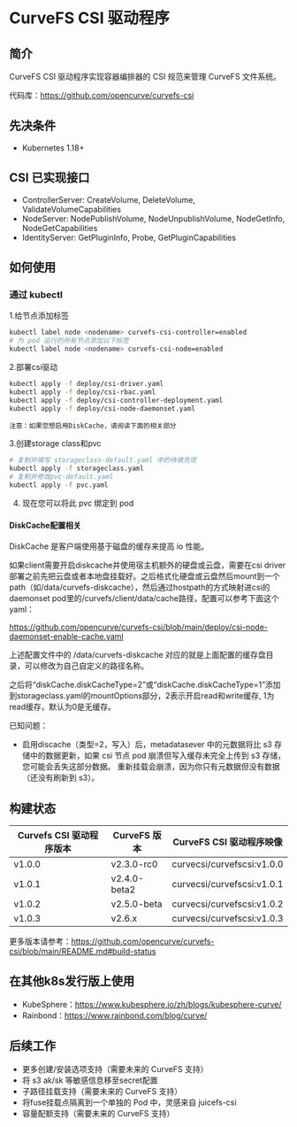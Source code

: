 # CurveFS CSI 驱动程序

## 简介

CurveFS CSI 驱动程序实现容器编排器的 CSI 规范来管理 CurveFS 文件系统。

代码库：https://github.com/opencurve/curvefs-csi


## 先决条件

- Kubernetes 1.18+

## CSI 已实现接口

- ControllerServer: CreateVolume, DeleteVolume, ValidateVolumeCapabilities
- NodeServer: NodePublishVolume, NodeUnpublishVolume, NodeGetInfo, NodeGetCapabilities
- IdentityServer: GetPluginInfo, Probe, GetPluginCapabilities

## 如何使用

### 通过 kubectl

1.给节点添加标签
   ````bash
   kubectl label node <nodename> curvefs-csi-controller=enabled
   # 为 pod 运行的所有节点添加以下标签
   kubectl label node <nodename> curvefs-csi-node=enabled
   ````
2.部署csi驱动
   ````bash
   kubectl apply -f deploy/csi-driver.yaml
   kubectl apply -f deploy/csi-rbac.yaml
   kubectl apply -f deploy/csi-controller-deployment.yaml
   kubectl apply -f deploy/csi-node-daemonset.yaml
   ````
    注意：如果您想启用DiskCache，请阅读下面的相关部分
3.创建storage class和pvc
   ````bash
   # 复制并填写 storageclass-default.yaml 中的待填充项
   kubectl apply -f storageclass.yaml
   # 复制并修改pvc-default.yaml
   kubectl apply -f pvc.yaml
   ````
4. 现在您可以将此 pvc 绑定到 pod

#### DiskCache配置相关

DiskCache 是客户端使用基于磁盘的缓存来提高 io 性能。

如果client需要开启diskcache并使用宿主机额外的硬盘或云盘，需要在csi driver部署之前先把云盘或者本地盘挂载好。之后格式化硬盘或云盘然后mount到一个path（如/data/curvefs-diskcache），然后通过hostpath的方式映射进csi的daemonset pod里的/curvefs/client/data/cache路径，配置可以参考下面这个yaml：

https://github.com/opencurve/curvefs-csi/blob/main/deploy/csi-node-daemonset-enable-cache.yaml

上述配置文件中的 /data/curvefs-diskcache 对应的就是上面配置的缓存盘目录，可以修改为自己自定义的路径名称。

之后将“diskCache.diskCacheType=2”或“diskCache.diskCacheType=1”添加到storageclass.yaml的mountOptions部分，2表示开启read和write缓存, 1为read缓存，默认为0是无缓存。

已知问题：

- 启用discache（类型=2，写入）后，metadatasever 中的元数据将比 s3 存储中的数据更新，如果 csi 节点 pod 崩溃但写入缓存未完全上传到 s3 存储，您可能会丢失这部分数据。 重新挂载会崩溃，因为你只有元数据但没有数据（还没有刷新到 s3）。


## 构建状态

| Curvefs CSI 驱动程序版本 | CurveFS 版本 | CurveFS CSI 驱动程序映像 |
|------------------------|-------------|------------------------|
| v1.0.0 | v2.3.0-rc0   | curvecsi/curvefscsi:v1.0.0    |
| v1.0.1 | v2.4.0-beta2 | curvecsi/curvefscsi:v1.0.1    |
| v1.0.2 | v2.5.0-beta  | curvecsi/curvefscsi:v1.0.2    |
| v1.0.3 | v2.6.x       | curvecsi/curvefscsi:v1.0.3    |

更多版本请参考：https://github.com/opencurve/curvefs-csi/blob/main/README.md#build-status

## 在其他k8s发行版上使用

- KubeSphere：https://www.kubesphere.io/zh/blogs/kubesphere-curve/
- Rainbond：https://www.rainbond.com/blog/curve/

## 后续工作

- 更多创建/安装选项支持（需要未来的 CurveFS 支持）
- 将 s3 ak/sk 等敏感信息移至secret配置
- 子路径挂载支持（需要未来的 CurveFS 支持）
- 将fuse挂载点隔离到一个单独的 Pod 中，灵感来自 juicefs-csi
- 容量配额支持（需要未来的 CurveFS 支持）